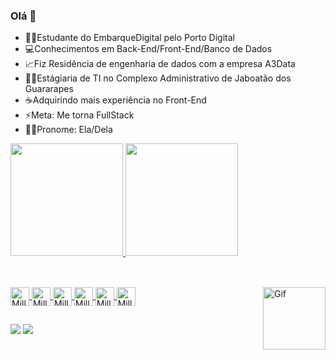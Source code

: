 ### Olá 👋

- 👩‍🎓Estudante do EmbarqueDigital pelo Porto Digital
- 💻Conhecimentos em Back-End/Front-End/Banco de Dados
- 📈Fiz Residência de engenharia de dados com a empresa A3Data
- 👩‍💻Estágiaria de TI no Complexo Administrativo de Jaboatão dos Guararapes
- ☕Adquirindo mais experiência no Front-End
- ⚡Meta: Me torna FullStack
- 💁‍♀️Pronome: Ela/Dela

<div>
<a href="http://github.com/Millemaria">
<img height="180cm" src="https://github-readme-stats.vercel.app/api?username=Millemaria&show_icons=true&theme=jolly&include_all_commits=true&count_private=true"/>
 <img height="180cm" src="https://github-readme-stats.vercel.app/api/top-langs/?username=Millemaria&layout=compact&langs_count=16&theme=jolly"/>
 </div>
 
 ##
  
<div style="display: inline_block"><br>
<img align="center" alt="Mille-Git"  height="30" whidth="40" src="https://cdn.jsdelivr.net/gh/devicons/devicon/icons/git/git-original.svg" />
<img align="center" alt="Mille-GitHub"  height="30" whidth="40" src="https://cdn.jsdelivr.net/gh/devicons/devicon/icons/github/github-original.svg" />
<img align="center" alt="Mille-HTML"  height="30" whidth="40" src="https://cdn.jsdelivr.net/gh/devicons/devicon/icons/html5/html5-original.svg" />
<img align="center" alt="Mille-CSS"  height="30" whidth="40"  src="https://cdn.jsdelivr.net/gh/devicons/devicon/icons/css3/css3-original.svg" />       
<img align="center" alt="Mille-Java"  height="30" whidth="40" src="https://cdn.jsdelivr.net/gh/devicons/devicon/icons/java/java-original.svg" />        
<img align="center" alt="Mille-MySQL"  height="30" whidth="40" src="https://cdn.jsdelivr.net/gh/devicons/devicon/icons/mysql/mysql-original.svg" />
<img align="right" alt="Gif" height="100"src="https://miro.medium.com/v2/resize:fit:640/format:webp/1*CA1iwRLx0lTNr4bBiregsA.gif">
</div>     

 ##
 <div>
 <a href="https://www.linkedin.com/in/jamille-maria-815215249/" target="_blank"><img src="https://img.shields.io/badge/LinkedIn-0077B5?style=for-the-badge&logo=linkedin&logoColor=white" target="_blank"></a>
 <a href="https://www.instagram.com/millesmaria_/" target="_blank"><img src="https://img.shields.io/badge/Instagram-E4405F?style=for-the-badge&logo=instagram&logoColor=white" target="_blank"></a>
  </div>
